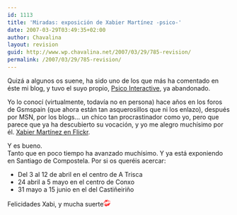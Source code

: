 ```yaml
---
id: 1113
title: 'Miradas: exposición de Xabier Martínez -psico-'
date: 2007-03-29T03:49:35+02:00
author: Chavalina
layout: revision
guid: http://www.wp.chavalina.net/2007/03/29/785-revision/
permalink: /2007/03/29/785-revision/
---
```

Quizá a algunos os suene, ha sido uno de los que más ha comentado en éste mi blog, y tuvo el suyo propio, <a href="http://psico.bitacoras.com/" target="_blank">Psico Interactive</a>, ya abandonado.

Yo lo conocí (virtualmente, todavía no en persona) hace a&ntilde;os en los foros de Gsmspain (que ahora están tan asquerosillos que ni los enlazo), después por MSN, por los blogs… un chico tan procrastinador como yo, pero que parece que ya ha descubierto su vocación, y yo me alegro muchísimo por él. <a href="http://flickr.com/photos/xabier-martinez/" target="_blank">Xabier Martínez en Flickr</a>.

Y es bueno.  
Tanto que en poco tiempo ha avanzado muchísimo. Y ya está exponiendo en Santiago de Compostela. Por si os queréis acercar:

  * Del 3 al 12 de abril en el centro de A Trisca
  * 24 abril a 5 mayo en el centro de Conxo
  * 31 mayo a 15 junio en el del Casti&ntilde;eiri&ntilde;o

Felicidades Xabi, y mucha suerte![emo](/imagenes/emoticonos/beso.gif)
